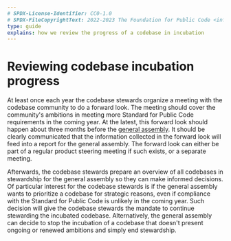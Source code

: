 ```yaml
---
# SPDX-License-Identifier: CC0-1.0
# SPDX-FileCopyrightText: 2022-2023 The Foundation for Public Code <info@publiccode.net>
type: guide
explains: how we review the progress of a codebase in incubation
---
```


# Reviewing codebase incubation progress

At least once each year the codebase stewards organize a meeting with the codebase community to do a forward look.
The meeting should cover the community's ambitions in meeting more Standard for Public Code requirements in the coming year.
At the latest, this forward look should happen about three months before the [general assembly](../../organization/governance-model.md#general-assembly).
It should be clearly communicated that the information collected in the forward look will feed into a report for the general assembly.
The forward look can either be part of a regular product steering meeting if such exists, or a separate meeting.

Afterwards, the codebase stewards prepare an overview of all codebases in stewardship for the general assembly so they can make informed decisions.
Of particular interest for the codebase stewards is if the general assembly wants to prioritize a codebase for strategic reasons, even if compliance with the Standard for Public Code is unlikely in the coming year.
Such decision will give the codebase stewards the mandate to continue stewarding the incubated codebase.
Alternatively, the general assembly can decide to stop the incubation of a codebase that doesn't present ongoing or renewed ambitions and simply end stewardship.
